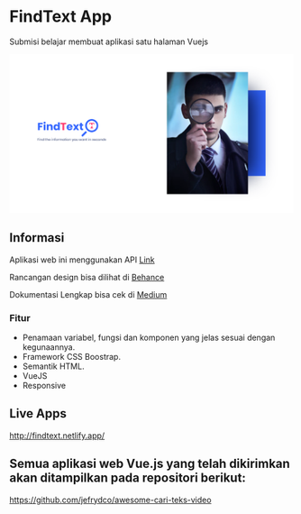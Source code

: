# FindText App
Submisi belajar membuat aplikasi satu halaman Vuejs

![FindText Loogo](assets/img/FindText-Intro.png)

## Informasi
Aplikasi web ini menggunakan API [Link](https://cari-teks-video-api.vercel.app/api/search)

Rancangan design bisa dilihat di [Behance](https://www.behance.net/gallery/101717603/Single-Page-Application-VueJs)

Dokumentasi Lengkap bisa cek di [Medium](https://medium.com/@tommyalhamra/single-page-application-dengan-vue-js-30a299118870)


### Fitur

- Penamaan variabel, fungsi dan komponen yang jelas sesuai dengan kegunaannya.
- Framework CSS Boostrap.
- Semantik HTML.
- VueJS
- Responsive


## Live Apps
http://findtext.netlify.app/

## Semua aplikasi web Vue.js yang telah dikirimkan akan ditampilkan pada repositori berikut:

https://github.com/jefrydco/awesome-cari-teks-video
